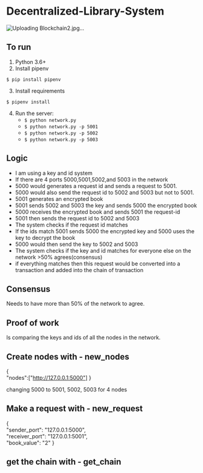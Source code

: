 # Decentralized-Library-System

![Uploading Blockchain2.jpg…]()

## To run
1. Python 3.6+
2. Install pipenv
```
$ pip install pipenv 
```
3. Install requirements  
```
$ pipenv install 
``` 
4. Run the server:
    * `$ python network.py` 
    * `$ python network.py -p 5001`
    * `$ python network.py -p 5002`
    * `$ python network.py -p 5003`


## Logic 

- I am using a key and id system
- If there are 4 ports 5000,5001,5002,and 5003 in the network
- 5000 would generates a request id and sends a request to 5001. 
- 5000 would also send the request id to 5002 and 5003 but not to 5001. 
- 5001 generates an encrypted book 
- 5001 sends 5002 and 5003 the key and sends 5000 the encrypted book 
- 5000 receives the encrypted book and sends 5001 the request-id 
- 5001 then sends the request id to 5002 and 5003
- The system checks if the request id matches
- If the ids match 5001 sends 5000 the encrypted key and 5000 uses the key to decrypt the book 
- 5000 would then send the key to 5002 and 5003
- The system checks if the key and id matches for everyone else on the network >50% agrees(consensus) 
- if everything matches then this request would be converted into a transaction and added into the chain of transaction 

## Consensus
Needs to have more than 50% of the network to agree.

## Proof of work
Is comparing the keys and ids of all the nodes in the network.

## Create nodes with - new_nodes 

{     
"nodes":["http://127.0.0.1:5000"] 
} 

changing 5000 to 5001, 5002, 5003 for 4 nodes 
## Make a request with - new_request 

{     
"sender_port": "127.0.0.1:5000",     
"receiver_port": "127.0.0.1:5001",     
"book_value": "2" 
} 

## get the chain with - get_chain 
